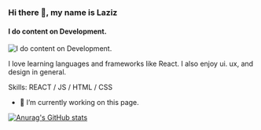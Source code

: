 ### Hi there 👋, my name is Laziz
#### I do content on Development.
![I do content on Development.](https://kinsta.com/wp-content/uploads/2018/04/what-is-github-1-1-1024x512.png)

I love learning languages and frameworks like React. I also enjoy ui. ux, and design in general.

Skills: REACT / JS / HTML / CSS

- 🔭 I’m currently working on this page. 

[![Anurag's GitHub stats](https://github-readme-stats.vercel.app/api?username=Emotion321)](https://github.com/anuraghazra/github-readme-stats)















